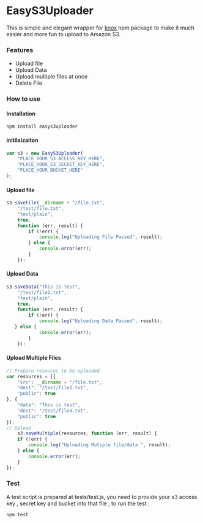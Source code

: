 EasyS3Uploader
==============

This is simple and  elegant wrapper for [knox](https://github.com/LearnBoost/knox) npm package to make it much easier and more fun to upload to Amazon S3.

### Features
 + Upload file
 + Upload Data
 + Upload multiple files at once
 + Delete File
 
### How to use 

#### Installation

```
npm install easys3uploader
```

#### initilaizaiton

```javascript
var s3 = new EasyS3Uploader(
    "PLACE_YOUR_S3_ACCESS_KEY_HERE",
    "PLACE_YOUR_S3_SECRET_KEY_HERE",
    "PLACE_YOUR_BUCKET_HERE"
);
```

#### Upload file

```javascript
s3.saveFile(__dirname + "/file.txt",
    "/test/file.txt",
    "text/plain",
    true,
    function (err, result) {
        if (!err) {
            console.log("Uploading File Passed", result);
        } else {
            console.error(err);
        }
    });
```

#### Upload Data

```javascript
s3.saveData("This is test",
    "/test/file2.txt",
    "text/plain",
    true,
    function (err, result) {
        if (!err) {
            console.log("Uploading Data Passed", result);
   } else {
            console.error(err);
        }
    });
```


#### Upload Multiple Files 


```javascript
// Prepare resouces to be uploaded 
var resources = [{
    "src": __dirname + "/file.txt",
    "dest": "/test/file3.txt",
    "public": true
}, {
    "data": "This is test",
    "dest": "/test/file4.txt",
    "public": true
}];
// Upload 
    s3.saveMultiple(resources, function (err, result) {
    if (!err) {
        console.log("Uploading Mutiple file/data ", result);
    } else {
        console.error(err);
    }
});
```

### Test

A test script is prepared at tests/test.js, you need to provide your s3 access key , secret key and bucket into that file , to run the test :

```javascript
npm test
```


